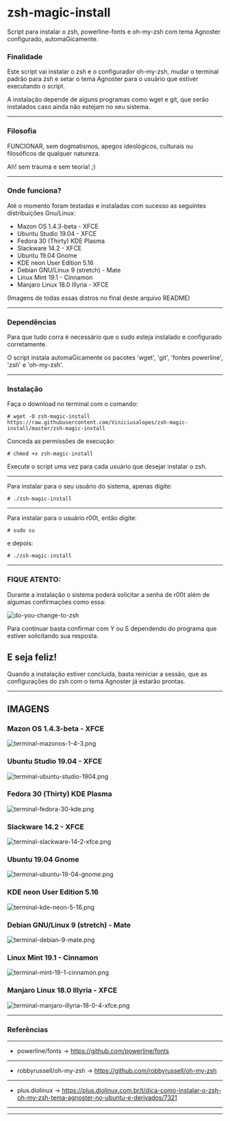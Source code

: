 # zsh-magic-install
Script para instalar o zsh, powerline-fonts e oh-my-zsh com tema Agnoster configurado, automaGicamente.

### Finalidade
Este script vai instalar o zsh e o configurador oh-my-zsh, mudar o terminal 
padrão para zsh e setar o tema Agnoster para o usuário que estiver executando
o script.

A instalação depende de alguns programas como wget e git, que serão
instalados caso ainda não estejam no seu sistema.

---
### Filosofia
FUNCIONAR, sem dogmatismos, apegos ideológicos, culturais ou filosóficos de qualquer natureza.

Ah! sem trauma e sem teoria! ;)

---
### Onde funciona?
Até o momento foram testadas e instaladas com sucesso as seguintes distribuições Gnu/Linux:
- Mazon OS 1.4.3-beta - XFCE
- Ubuntu Studio 19.04 - XFCE
- Fedora 30 (Thirty) KDE Plasma
- Slackware 14.2 - XFCE
- Ubuntu 19.04 Gnome
- KDE neon User Edition 5.16
- Debian GNU/Linux 9 (stretch) - Mate
- Linux Mint 19.1 - Cinnamon
- Manjaro Linux 18.0 Illyria - XFCE

(Imagens de todas essas distros no final deste arquivo README)

---
### Dependências
Para que tudo corra é necessário que o sudo esteja instalado e configurado corretamente.

O script instala automaGicamente os pacotes 'wget', 'git', 'fontes powerline', 'zsh' e 'oh-my-zsh'.

---
### Instalação
Faça o download no terminal com o comando:

```# wget -O zsh-magic-install https://raw.githubusercontent.com/Viniciusalopes/zsh-magic-install/master/zsh-magic-install```


Conceda as permissões de execução:

```# chmod +x zsh-magic-install```

Execute o script uma vez para cada usuário que desejar instalar o zsh.

---

Para instalar para o seu usuário do sistema, apenas digite:

```# ./zsh-magic-install```

---

Para instalar para o usuário r00t, então digite:

```# sudo su```

e depois:

```# ./zsh-magic-install```

---

### FIQUE ATENTO:
Durante a instalação o sistema poderá solicitar a senha de r00t além de algumas confirmações como essa:

![do-you-change-to-zsh](https://raw.githubusercontent.com/Viniciusalopes/zsh-magic-install/master/imagens/do-you-change-to-zsh.png)

Para continuar basta confirmar com Y ou S dependendo do programa que estiver solicitando sua resposta.

E seja feliz!
---

Quando a instalação estiver concluída, basta reiniciar a sessão, que as configurações do zsh com o tema Agnoster já estarão prontas.

---

## IMAGENS

### Mazon OS 1.4.3-beta - XFCE
![terminal-mazonos-1-4-3.png](https://raw.githubusercontent.com/Viniciusalopes/zsh-magic-install/master/imagens/terminal-mazonos-1-4-3.png)

### Ubuntu Studio 19.04 - XFCE
![terminal-ubuntu-studio-1904.png](https://raw.githubusercontent.com/Viniciusalopes/zsh-magic-install/master/imagens/terminal-ubuntu-studio-1904.png)

### Fedora 30 (Thirty) KDE Plasma
![terminal-fedora-30-kde.png](https://raw.githubusercontent.com/Viniciusalopes/zsh-magic-install/master/imagens/terminal-fedora-30-kde.png)

### Slackware 14.2 - XFCE
![terminal-slackware-14-2-xfce.png](https://raw.githubusercontent.com/Viniciusalopes/zsh-magic-install/master/imagens/terminal-slackware-14-2-xfce.png)

### Ubuntu 19.04 Gnome
![terminal-ubuntu-19-04-gnome.png](https://raw.githubusercontent.com/Viniciusalopes/zsh-magic-install/master/imagens/terminal-ubuntu-19-04-gnome.png)

### KDE neon User Edition 5.16
![terminal-kde-neon-5-16.png](https://raw.githubusercontent.com/Viniciusalopes/zsh-magic-install/master/imagens/terminal-kde-neon-5-16.png)

### Debian GNU/Linux 9 (stretch) - Mate
![terminal-debian-9-mate.png](https://raw.githubusercontent.com/Viniciusalopes/zsh-magic-install/master/imagens/terminal-debian-9-mate.png)

### Linux Mint 19.1 - Cinnamon
![terminal-mint-19-1-cinnamon.png](https://raw.githubusercontent.com/Viniciusalopes/zsh-magic-install/master/imagens/terminal-mint-19-1-cinnamon.png)

### Manjaro Linux 18.0 Illyria - XFCE
![terminal-manjaro-illyria-18-0-4-xfce.png](https://raw.githubusercontent.com/Viniciusalopes/zsh-magic-install/master/imagens/terminal-manjaro-illyria-18-0-4-xfce.png)


---
### Referências
---
- powerline/fonts -> https://github.com/powerline/fonts
---
- robbyrussell/oh-my-zsh -> https://github.com/robbyrussell/oh-my-zsh
---
- plus.diolinux -> https://plus.diolinux.com.br/t/dica-como-instalar-o-zsh-oh-my-zsh-tema-agnoster-no-ubuntu-e-derivados/7321
---
---
